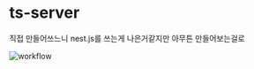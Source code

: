 # ts-server
직접 만들어쓰느니 nest.js를 쓰는게 나은거같지만 아무튼 만들어보는걸로

![workflow](https://github.com/jinhyeokfang/ts-server/actions/workflows/node.js.yml/badge.svg)
